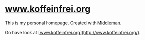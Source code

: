 # www.koffeinfrei.org

This is my personal homepage. Created with [Middleman](https://middlemanapp.com/).

Go have look at [www.koffeinfrei.org](http://www.koffeinfrei.org/).
